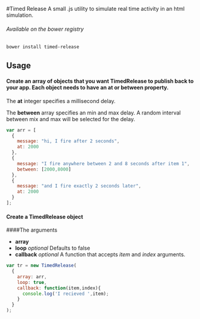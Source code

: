 #Timed Release
A small .js utility to simulate real time activity in an html simulation. 

###### Available on the bower registry
```bash
bower install timed-release
```

## Usage

#### Create an array of objects that you want TimedRelease to publish back to your app. Each object needs to have an **at** or **between** property. 

The **at** integer specifies a millisecond delay.  

The **between** array specifies an min and max delay. A random interval between mix and max will be selected for the delay.

```js
var arr = [
  {
    message: "hi, I fire after 2 seconds",
    at: 2000
  },
  {
    message: "I fire anywhere between 2 and 8 seconds after item 1",
    between: [2000,8000]
  },
  {
    message: "and I fire exactly 2 seconds later",
    at: 2000
  }
];
```

#### Create a TimedRelease object

####The arguments
* **array**
* **loop** _optional_ Defaults to false
* **callback** _optional_ A function that accepts _item_ and _index_ arguments.

```js
var tr = new TimedRelease(
  {
    array: arr,
    loop: true,
    callback: function(item,index){
      console.log('I recieved ',item);
    }
  }
);
```